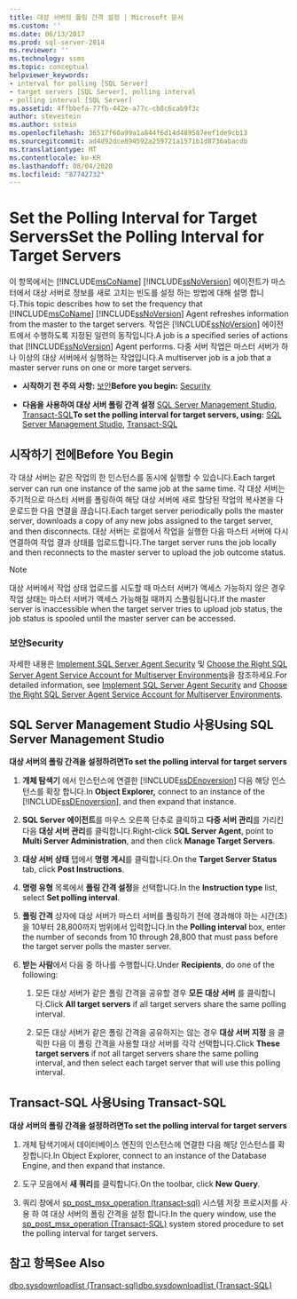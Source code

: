 ```yaml
---
title: 대상 서버의 폴링 간격 설정 | Microsoft 문서
ms.custom: ''
ms.date: 06/13/2017
ms.prod: sql-server-2014
ms.reviewer: ''
ms.technology: ssms
ms.topic: conceptual
helpviewer_keywords:
- interval for polling [SQL Server]
- target servers [SQL Server], polling interval
- polling interval [SQL Server]
ms.assetid: 4ffbbefa-77fb-442e-a77c-cb8c6cab9f3c
author: stevestein
ms.author: sstein
ms.openlocfilehash: 36517f60a99a1a844f6d14d489587eef1de9cb13
ms.sourcegitcommit: ad4d92dce894592a259721a1571b1d8736abacdb
ms.translationtype: MT
ms.contentlocale: ko-KR
ms.lasthandoff: 08/04/2020
ms.locfileid: "87742732"
---
```

# <a name="set-the-polling-interval-for-target-servers"></a><span data-ttu-id="0fca4-102">Set the Polling Interval for Target Servers</span><span class="sxs-lookup"><span data-stu-id="0fca4-102">Set the Polling Interval for Target Servers</span></span>
  <span data-ttu-id="0fca4-103">이 항목에서는 [!INCLUDE[msCoName](../../includes/msconame-md.md)] [!INCLUDE[ssNoVersion](../../includes/ssnoversion-md.md)] 에이전트가 마스터에서 대상 서버로 정보를 새로 고치는 빈도를 설정 하는 방법에 대해 설명 합니다.</span><span class="sxs-lookup"><span data-stu-id="0fca4-103">This topic describes how to set the frequency that [!INCLUDE[msCoName](../../includes/msconame-md.md)] [!INCLUDE[ssNoVersion](../../includes/ssnoversion-md.md)] Agent refreshes information from the master to the target servers.</span></span> <span data-ttu-id="0fca4-104">작업은 [!INCLUDE[ssNoVersion](../../includes/ssnoversion-md.md)] 에이전트에서 수행하도록 지정된 일련의 동작입니다.</span><span class="sxs-lookup"><span data-stu-id="0fca4-104">A job is a specified series of actions that [!INCLUDE[ssNoVersion](../../includes/ssnoversion-md.md)] Agent performs.</span></span> <span data-ttu-id="0fca4-105">다중 서버 작업은 마스터 서버가 하나 이상의 대상 서버에서 실행하는 작업입니다.</span><span class="sxs-lookup"><span data-stu-id="0fca4-105">A multiserver job is a job that a master server runs on one or more target servers.</span></span>  
  
-   <span data-ttu-id="0fca4-106">**시작하기 전 주의 사항:**  [보안](#Security)</span><span class="sxs-lookup"><span data-stu-id="0fca4-106">**Before you begin:**  [Security](#Security)</span></span>  
  
-   <span data-ttu-id="0fca4-107">**다음을 사용하여 대상 서버 폴링 간격 설정**  [SQL Server Management Studio](#SSMS), [Transact-SQL](#TSQL)</span><span class="sxs-lookup"><span data-stu-id="0fca4-107">**To set the polling interval for target servers, using:**  [SQL Server Management Studio](#SSMS), [Transact-SQL](#TSQL)</span></span>  
  
##  <a name="before-you-begin"></a><a name="BeforeYouBegin"></a> <span data-ttu-id="0fca4-108">시작하기 전에</span><span class="sxs-lookup"><span data-stu-id="0fca4-108">Before You Begin</span></span>  
 <span data-ttu-id="0fca4-109">각 대상 서버는 같은 작업의 한 인스턴스를 동시에 실행할 수 있습니다.</span><span class="sxs-lookup"><span data-stu-id="0fca4-109">Each target server can run one instance of the same job at the same time.</span></span> <span data-ttu-id="0fca4-110">각 대상 서버는 주기적으로 마스터 서버를 폴링하여 해당 대상 서버에 새로 할당된 작업의 복사본을 다운로드한 다음 연결을 끊습니다.</span><span class="sxs-lookup"><span data-stu-id="0fca4-110">Each target server periodically polls the master server, downloads a copy of any new jobs assigned to the target server, and then disconnects.</span></span> <span data-ttu-id="0fca4-111">대상 서버는 로컬에서 작업을 실행한 다음 마스터 서버에 다시 연결하여 작업 결과 상태를 업로드합니다.</span><span class="sxs-lookup"><span data-stu-id="0fca4-111">The target server runs the job locally and then reconnects to the master server to upload the job outcome status.</span></span>  
  
> [!NOTE]  
>  <span data-ttu-id="0fca4-112">대상 서버에서 작업 상태 업로드를 시도할 때 마스터 서버가 액세스 가능하지 않은 경우 작업 상태는 마스터 서버가 액세스 가능해질 때까지 스풀링됩니다.</span><span class="sxs-lookup"><span data-stu-id="0fca4-112">If the master server is inaccessible when the target server tries to upload job status, the job status is spooled until the master server can be accessed.</span></span>  
  
###  <a name="security"></a><a name="Security"></a> <span data-ttu-id="0fca4-113">보안</span><span class="sxs-lookup"><span data-stu-id="0fca4-113">Security</span></span>  
 <span data-ttu-id="0fca4-114">자세한 내용은 [Implement SQL Server Agent Security](implement-sql-server-agent-security.md) 및 [Choose the Right SQL Server Agent Service Account for Multiserver Environments](choose-the-right-sql-server-agent-service-account-for-multiserver-environments.md)을 참조하세요.</span><span class="sxs-lookup"><span data-stu-id="0fca4-114">For detailed information, see [Implement SQL Server Agent Security](implement-sql-server-agent-security.md) and [Choose the Right SQL Server Agent Service Account for Multiserver Environments](choose-the-right-sql-server-agent-service-account-for-multiserver-environments.md).</span></span>  
  
##  <a name="using-sql-server-management-studio"></a><a name="SSMS"></a> <span data-ttu-id="0fca4-115">SQL Server Management Studio 사용</span><span class="sxs-lookup"><span data-stu-id="0fca4-115">Using SQL Server Management Studio</span></span>  
 <span data-ttu-id="0fca4-116">**대상 서버의 폴링 간격을 설정하려면**</span><span class="sxs-lookup"><span data-stu-id="0fca4-116">**To set the polling interval for target servers**</span></span>  
  
1.  <span data-ttu-id="0fca4-117">**개체 탐색기** 에서 인스턴스에 연결한 [!INCLUDE[ssDEnoversion](../../includes/ssdenoversion-md.md)] 다음 해당 인스턴스를 확장 합니다.</span><span class="sxs-lookup"><span data-stu-id="0fca4-117">In **Object Explorer,** connect to an instance of the [!INCLUDE[ssDEnoversion](../../includes/ssdenoversion-md.md)], and then expand that instance.</span></span>  
  
2.  <span data-ttu-id="0fca4-118">**SQL Server 에이전트**를 마우스 오른쪽 단추로 클릭하고 **다중 서버 관리**를 가리킨 다음 **대상 서버 관리**를 클릭합니다.</span><span class="sxs-lookup"><span data-stu-id="0fca4-118">Right-click **SQL Server Agent**, point to **Multi Server Administration**, and then click **Manage Target Servers**.</span></span>  
  
3.  <span data-ttu-id="0fca4-119">**대상 서버 상태** 탭에서 **명령 게시**를 클릭합니다.</span><span class="sxs-lookup"><span data-stu-id="0fca4-119">On the **Target Server Status** tab, click **Post Instructions**.</span></span>  
  
4.  <span data-ttu-id="0fca4-120">**명령 유형** 목록에서 **폴링 간격 설정**을 선택합니다.</span><span class="sxs-lookup"><span data-stu-id="0fca4-120">In the **Instruction type** list, select **Set polling interval**.</span></span>  
  
5.  <span data-ttu-id="0fca4-121">**폴링 간격** 상자에 대상 서버가 마스터 서버를 폴링하기 전에 경과해야 하는 시간(초)을 10부터 28,800까지 범위에서 입력합니다.</span><span class="sxs-lookup"><span data-stu-id="0fca4-121">In the **Polling interval** box, enter the number of seconds from 10 through 28,800 that must pass before the target server polls the master server.</span></span>  
  
6.  <span data-ttu-id="0fca4-122">**받는 사람**에서 다음 중 하나를 수행합니다.</span><span class="sxs-lookup"><span data-stu-id="0fca4-122">Under **Recipients**, do one of the following:</span></span>  
  
    1.  <span data-ttu-id="0fca4-123">모든 대상 서버가 같은 폴링 간격을 공유할 경우 **모든 대상 서버** 를 클릭합니다.</span><span class="sxs-lookup"><span data-stu-id="0fca4-123">Click **All target servers** if all target servers share the same polling interval.</span></span>  
  
    2.  <span data-ttu-id="0fca4-124">모든 대상 서버가 같은 폴링 간격을 공유하지는 않는 경우 **대상 서버 지정** 을 클릭한 다음 이 폴링 간격을 사용할 대상 서버를 각각 선택합니다.</span><span class="sxs-lookup"><span data-stu-id="0fca4-124">Click **These target servers** if not all target servers share the same polling interval, and then select each target server that will use this polling interval.</span></span>  
  
##  <a name="using-transact-sql"></a><a name="TSQL"></a> <span data-ttu-id="0fca4-125">Transact-SQL 사용</span><span class="sxs-lookup"><span data-stu-id="0fca4-125">Using Transact-SQL</span></span>  
 <span data-ttu-id="0fca4-126">**대상 서버의 폴링 간격을 설정하려면**</span><span class="sxs-lookup"><span data-stu-id="0fca4-126">**To set the polling interval for target servers**</span></span>  
  
1.  <span data-ttu-id="0fca4-127">개체 탐색기에서 데이터베이스 엔진의 인스턴스에 연결한 다음 해당 인스턴스를 확장합니다.</span><span class="sxs-lookup"><span data-stu-id="0fca4-127">In Object Explorer, connect to an instance of the Database Engine, and then expand that instance.</span></span>  
  
2.  <span data-ttu-id="0fca4-128">도구 모음에서 **새 쿼리**를 클릭합니다.</span><span class="sxs-lookup"><span data-stu-id="0fca4-128">On the toolbar, click **New Query**.</span></span>  
  
3.  <span data-ttu-id="0fca4-129">쿼리 창에서 [sp_post_msx_operation &#40;transact-sql&#41;](/sql/relational-databases/system-stored-procedures/sp-post-msx-operation-transact-sql) 시스템 저장 프로시저를 사용 하 여 대상 서버의 폴링 간격을 설정 합니다.</span><span class="sxs-lookup"><span data-stu-id="0fca4-129">In the query window, use the [sp_post_msx_operation &#40;Transact-SQL&#41;](/sql/relational-databases/system-stored-procedures/sp-post-msx-operation-transact-sql) system stored procedure to set the polling interval for target servers.</span></span>  
  
## <a name="see-also"></a><span data-ttu-id="0fca4-130">참고 항목</span><span class="sxs-lookup"><span data-stu-id="0fca4-130">See Also</span></span>  
 [<span data-ttu-id="0fca4-131">dbo.sysdownloadlist &#40;Transact-sql&#41;</span><span class="sxs-lookup"><span data-stu-id="0fca4-131">dbo.sysdownloadlist &#40;Transact-SQL&#41;</span></span>](/sql/relational-databases/system-tables/dbo-sysdownloadlist-transact-sql)  
  
  
